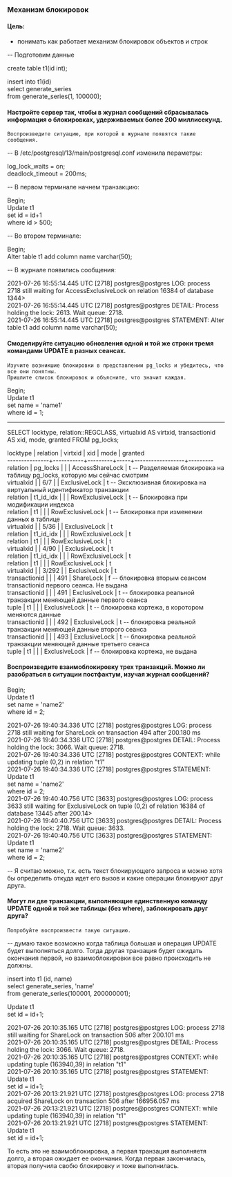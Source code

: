 ### Механизм блокировок

#### Цель:
- понимать как работает механизм блокировок объектов и строк

-- Подготовим данные

create table t1(id int);  

insert into t1(id)  
select generate_series  
from generate_series(1, 100000);

#### Настройте сервер так, чтобы в журнал сообщений сбрасывалась информация о блокировках, удерживаемых более 200 миллисекунд.  
    Воспроизведите ситуацию, при которой в журнале появятся такие сообщения.
	
-- В /etc/postgresql/13/main/postgresql.conf изменила пераметры:

log_lock_waits = on;  
deadlock_timeout = 200ms;

-- В первом терминале начнем транзакцию:

Begin;  
Update t1  
set id = id+1  
where id > 500;

-- Во втором терминале:

Begin;  
Alter table t1 add column name varchar(50);

-- В журнале появились сообщения:

2021-07-26 16:55:14.445 UTC [2718] postgres@postgres LOG:  process 2718 still waiting for AccessExclusiveLock on relation 16384 of database 1344>  
2021-07-26 16:55:14.445 UTC [2718] postgres@postgres DETAIL:  Process holding the lock: 2613. Wait queue: 2718.  
2021-07-26 16:55:14.445 UTC [2718] postgres@postgres STATEMENT:  Alter table t1 add column name varchar(50);  
	
#### Смоделируйте ситуацию обновления одной и той же строки тремя командами UPDATE в разных сеансах.  
    Изучите возникшие блокировки в представлении pg_locks и убедитесь, что все они понятны.  
	Пришлите список блокировок и объясните, что значит каждая.
	
Begin;  
Update t1  
set name = 'name1'  
where id = 1;

-------------------
SELECT locktype, relation::REGCLASS, virtualxid AS virtxid, transactionid AS xid, mode, granted FROM pg_locks;  

   locktype    | relation  | virtxid | xid |       mode       | granted  
---------------+-----------+---------+-----+------------------+---------  
 relation      | pg_locks  |         |     | AccessShareLock  | t   -- Разделяемая блокировка на таблицу pg_locks, которую мы сейчас смотрим  
 virtualxid    |           | 6/7     |     | ExclusiveLock    | t   -- Эксклюзивная блокировка на виртуальный идентификатор транзакции  
 relation      | t1_id_idx |         |     | RowExclusiveLock | t   -- Блокировка при модификации индекса  
 relation      | t1        |         |     | RowExclusiveLock | t   -- Блокировка при изменении данных в таблице  
 virtualxid    |           | 5/36    |     | ExclusiveLock    | t  
 relation      | t1_id_idx |         |     | RowExclusiveLock | t  
 relation      | t1        |         |     | RowExclusiveLock | t  
 virtualxid    |           | 4/90    |     | ExclusiveLock    | t  
 relation      | t1_id_idx |         |     | RowExclusiveLock | t  
 relation      | t1        |         |     | RowExclusiveLock | t  
 virtualxid    |           | 3/292   |     | ExclusiveLock    | t  
 transactionid |           |         | 491 | ShareLock        | f   -- блокировка вторым сеансом transactionid первого сеанса. Не выдана  
 transactionid |           |         | 491 | ExclusiveLock    | t   -- блокировка реальной транзакции меняющей данные первого сеанса  
 tuple         | t1        |         |     | ExclusiveLock    | t   -- блокировка кортежа, в коротором меняются данные  
 transactionid |           |         | 492 | ExclusiveLock    | t   -- блокировка реальной транзакции меняющей данные второго сеанса  
 transactionid |           |         | 493 | ExclusiveLock    | t  -- блокировка реальной транзакции меняющей данные третьего сеанса  
 tuple         | t1        |         |     | ExclusiveLock    | f   -- блокировка кортежа, не выдана  


	
#### Воспроизведите взаимоблокировку трех транзакций. Можно ли разобраться в ситуации постфактум, изучая журнал сообщений?

Begin;  
Update t1  
set name = 'name2'  
where id = 2;

2021-07-26 19:40:34.336 UTC [2718] postgres@postgres LOG:  process 2718 still waiting for ShareLock on transaction 494 after 200.180 ms  
2021-07-26 19:40:34.336 UTC [2718] postgres@postgres DETAIL:  Process holding the lock: 3066. Wait queue: 2718.  
2021-07-26 19:40:34.336 UTC [2718] postgres@postgres CONTEXT:  while updating tuple (0,2) in relation "t1"  
2021-07-26 19:40:34.336 UTC [2718] postgres@postgres STATEMENT:  Update t1  
        set name = 'name2'  
        where id = 2;  
2021-07-26 19:40:40.756 UTC [3633] postgres@postgres LOG:  process 3633 still waiting for ExclusiveLock on tuple (0,2) of relation 16384 of database 13445 after 200.14>  
2021-07-26 19:40:40.756 UTC [3633] postgres@postgres DETAIL:  Process holding the lock: 2718. Wait queue: 3633.  
2021-07-26 19:40:40.756 UTC [3633] postgres@postgres STATEMENT:  Update t1  
        set name = 'name2'  
        where id = 2;  

-- Я считаю можно, т.к. есть текст блокирующего запроса и можно хотя бы определить откуда идет его вызов и какие операции блокируют друг друга.


#### Могут ли две транзакции, выполняющие единственную команду UPDATE одной и той же таблицы (без where), заблокировать друг друга?  
    Попробуйте воспроизвести такую ситуацию.
	
-- думаю такое возможно когда таблица большая и операция UPDATE будет выполняться долго. Тогда другая транзация будет ожидать окончания первой,
но взаимоблокировки все равно происходить не должны.

insert into t1 (id, name)  
select generate_series, 'name'  
from generate_series(100001, 200000001);

Update t1  
set id = id+1;  

2021-07-26 20:10:35.165 UTC [2718] postgres@postgres LOG:  process 2718 still waiting for ShareLock on transaction 506 after 200.101 ms  
2021-07-26 20:10:35.165 UTC [2718] postgres@postgres DETAIL:  Process holding the lock: 3066. Wait queue: 2718.  
2021-07-26 20:10:35.165 UTC [2718] postgres@postgres CONTEXT:  while updating tuple (163940,39) in relation "t1"  
2021-07-26 20:10:35.165 UTC [2718] postgres@postgres STATEMENT:  Update t1  
        set id = id+1;  
2021-07-26 20:13:21.921 UTC [2718] postgres@postgres LOG:  process 2718 acquired ShareLock on transaction 506 after 166956.057 ms  
2021-07-26 20:13:21.921 UTC [2718] postgres@postgres CONTEXT:  while updating tuple (163940,39) in relation "t1"  
2021-07-26 20:13:21.921 UTC [2718] postgres@postgres STATEMENT:  Update t1  
        set id = id+1;  

То есть это не взаимоблокировка, а первая транзация выполняетя долго, а вторая ожидает ее окончания. Когда первая закончилась, вторая получила свобю блокировку и тоже выполнилась.

